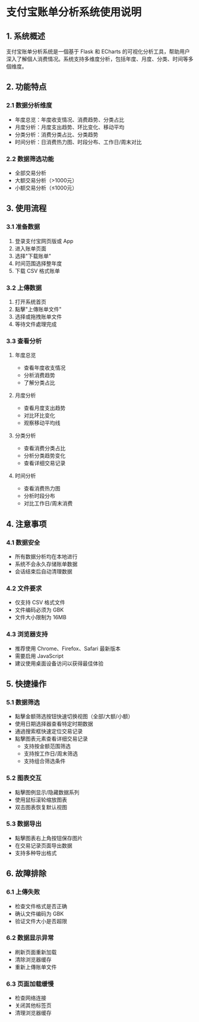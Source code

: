 # 支付宝账单分析系统使用说明

## 1. 系统概述

支付宝账单分析系统是一個基于 Flask 和 ECharts 的可视化分析工具，帮助用户深入了解個人消费情况。系统支持多维度分析，包括年度、月度、分类、时间等多個维度。

## 2. 功能特点

### 2.1 数据分析维度
- 年度总览：年度收支情况、消费趋势、分类占比
- 月度分析：月度支出趋势、环比变化、移动平均
- 分类分析：消费分类占比、分类趋势
- 时间分析：日消费热力图、时段分布、工作日/周末对比

### 2.2 数据筛选功能
- 全部交易分析
- 大额交易分析（>1000元）
- 小额交易分析（≤1000元）

## 3. 使用流程

### 3.1 准备数据
1. 登录支付宝网页版或 App
2. 进入账单页面
3. 选择"下载账单"
4. 时间范围选择整年度
5. 下载 CSV 格式账单

### 3.2 上傳数据
1. 打开系统首页
2. 點擊"上傳账单文件"
3. 选择或拖拽账单文件
4. 等待文件處理完成

### 3.3 查看分析
1. 年度总览
   - 查看年度收支情况
   - 分析消费趋势
   - 了解分类占比

2. 月度分析
   - 查看月度支出趋势
   - 对比环比变化
   - 观察移动平均线

3. 分类分析
   - 查看消费分类占比
   - 分析分类趋势变化
   - 查看详细交易记录

4. 时间分析
   - 查看消费热力图
   - 分析时段分布
   - 对比工作日/周末消费

## 4. 注意事项

### 4.1 数据安全
- 所有数据分析均在本地进行
- 系统不会永久存储账单数据
- 会话结束后自动清理数据

### 4.2 文件要求
- 仅支持 CSV 格式文件
- 文件编码必须为 GBK
- 文件大小限制为 16MB

### 4.3 浏览器支持
- 推荐使用 Chrome、Firefox、Safari 最新版本
- 需要启用 JavaScript
- 建议使用桌面设备访问以获得最佳体验

## 5. 快捷操作

### 5.1 数据筛选
- 點擊金额筛选按钮快速切换视图（全部/大额/小额）
- 使用日期选择器查看特定时期数据
- 通過搜索框快速定位交易记录
- 點擊图表元素查看详细交易记录
  - 支持按金额范围筛选
  - 支持按工作日/周末筛选
  - 支持组合筛选条件

### 5.2 图表交互
- 點擊图例显示/隐藏数据系列
- 使用鼠标滚轮缩放图表
- 双击图表恢复默认视图

### 5.3 数据导出
- 點擊图表右上角按钮保存图片
- 在交易记录页面导出数据
- 支持多种导出格式

## 6. 故障排除

### 6.1 上傳失败
- 检查文件格式是否正确
- 确认文件编码为 GBK
- 验证文件大小是否超限

### 6.2 数据显示异常
- 刷新页面重新加载
- 清除浏览器缓存
- 重新上傳账单文件

### 6.3 页面加载缓慢
- 检查网络连接
- 关闭其他标签页
- 清理浏览器缓存 